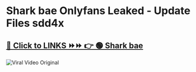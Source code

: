 
 # Shark bae Onlyfans Leaked - Update Files sdd4x

## <h2><a href="https://clipsfans.com/Shark_bae&ref=git">🔗 Click to LINKS ⏩⏩ 👉 🟢 Shark bae </a></h2>

<a href="https://clipsfans.com/Shark_bae&ref=git" rel="nofollow" data-target="animated-image.originalLink"><img src="https://i.ibb.co.com/xMMVF88/686577567.gif" alt="Viral Video Original" style="max-width: 100%; display: inline-block;" data-target="animated-image.originalImage"></a>

